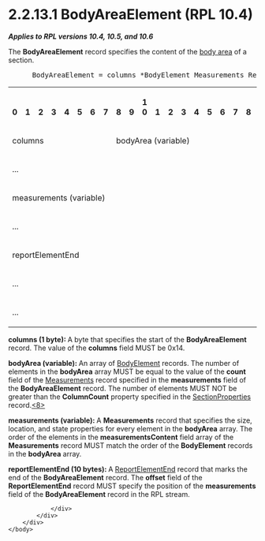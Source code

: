 <html dir="LTR" xmlns:mshelp="http://msdn.microsoft.com/mshelp" xmlns:ddue="http://ddue.schemas.microsoft.com/authoring/2003/5" xmlns:xlink="http://www.w3.org/1999/xlink" xmlns:tool="http://www.microsoft.com/tooltip">
    <head>
        <meta http-equiv="Content-Type" content="text/html; CHARSET=utf-8"></meta>
        <meta name="save" content="history"></meta>
        <title>2.2.13.1 BodyAreaElement (RPL 10.4)</title>
        <xml>
            <mshelp:toctitle title="2.2.13.1 BodyAreaElement (RPL 10.4)"></mshelp:toctitle>
            <mshelp:rltitle title="[MS-RPL]: BodyAreaElement (RPL 10.4)"></mshelp:rltitle>
            <mshelp:keyword index="A" term="c77c3eea-fb02-45ba-b220-6995e0c9405a"></mshelp:keyword>
            <mshelp:attr name="DCSext.ContentType" value="open specification"></mshelp:attr>
            <mshelp:attr name="AssetID" value="c77c3eea-fb02-45ba-b220-6995e0c9405a"></mshelp:attr>
            <mshelp:attr name="TopicType" value="kbRef"></mshelp:attr>
            <mshelp:attr name="DCSext.Title" value="[MS-RPL]: BodyAreaElement (RPL 10.4)" />
        </xml>
    </head>
    <body>
        <div id="header">
            <h1 class="heading">2.2.13.1 BodyAreaElement (RPL 10.4)</h1>
        </div>
        <div id="mainSection">
            <div id="mainBody">
                <div id="allHistory" class="saveHistory"></div>
                <div id="sectionSection0" class="section" name="collapseableSection">
                    

<p><b><i>Applies to RPL versions 10.4, 10.5, and 10.6</i></b></p>

<p>The <b>BodyAreaElement</b> record specifies the content of
the <a href="75ae48f7-746b-4b41-919c-6699fa28b3ef.htm#gt_575a1308-df3d-4439-a039-54feac0baf23">body area</a> of a
section.            </p>

<dl>
<dd>
<div><pre> BodyAreaElement = columns *BodyElement Measurements ReportElementEnd
</pre></div>
</dd></dl>

<table>
 <tr>
  <th><p><br>0</p></th>
  <th><p><br>1</p></th>
  <th><p><br>2</p></th>
  <th><p><br>3</p></th>
  <th><p><br>4</p></th>
  <th><p><br>5</p></th>
  <th><p><br>6</p></th>
  <th><p><br>7</p></th>
  <th><p><br>8</p></th>
  <th><p><br>9</p></th>
  <th><p>1<br>0</p></th>
  <th><p><br>1</p></th>
  <th><p><br>2</p></th>
  <th><p><br>3</p></th>
  <th><p><br>4</p></th>
  <th><p><br>5</p></th>
  <th><p><br>6</p></th>
  <th><p><br>7</p></th>
  <th><p><br>8</p></th>
  <th><p><br>9</p></th>
  <th><p>2<br>0</p></th>
  <th><p><br>1</p></th>
  <th><p><br>2</p></th>
  <th><p><br>3</p></th>
  <th><p><br>4</p></th>
  <th><p><br>5</p></th>
  <th><p><br>6</p></th>
  <th><p><br>7</p></th>
  <th><p><br>8</p></th>
  <th><p><br>9</p></th>
  <th><p>3<br>0</p></th>
  <th><p><br>1</p></th>
 </tr>
 <tr>
  <td colspan="8">
  <p>columns</p>
  </td>
  <td colspan="24">
  <p>bodyArea
  (variable)</p>
  </td>
 </tr>
 <tr>
  <td colspan="32">
  <p>...</p>
  </td>
 </tr>
 <tr>
  <td colspan="32">
  <p>measurements
  (variable)</p>
  </td>
 </tr>
 <tr>
  <td colspan="32">
  <p>...</p>
  </td>
 </tr>
 <tr>
  <td colspan="32">
  <p>reportElementEnd</p>
  </td>
 </tr>
 <tr>
  <td colspan="32">
  <p>...</p>
  </td>
 </tr>
 <tr>
  <td colspan="16">
  <p>...</p>
  </td>
  
 </tr>
</table>

<p><b>columns (1 byte): </b>A byte that specifies the
start of the <b>BodyAreaElement</b> record. The value of the <b>columns</b>
field MUST be 0x14.</p>

<p><b>bodyArea (variable): </b>An array of <a href="fd0b6a17-7759-4674-aa84-bec51908f314.htm">BodyElement</a> records. The
number of elements in the <b>bodyArea</b> array MUST be equal to the value of
the <b>count</b> field of the <a href="5c5210d9-a82b-4040-8e79-800e2ee51b52.htm">Measurements</a> record
specified in the <b>measurements</b> field of the <b>BodyAreaElement</b>
record. The number of elements MUST NOT be greater than the <b>ColumnCount</b>
property specified in the <a href="fcc4e2ea-6155-4426-80fa-7859b51a8394.htm">SectionProperties</a>
record.<a id="Appendix_A_Target_8"></a><a href="1d022514-2a2f-41df-b2f8-36f19e474fa5.htm#Appendix_A_8" aria-label="Product behavior note 8">&lt;8&gt;</a></p>

<p><b>measurements (variable): </b>A <b>Measurements</b>
record that specifies the size, location, and state properties for every
element in the <b>bodyArea</b> array. The order of the elements in the <b>measurementsContent</b>
field array of the <b>Measurements</b> record MUST match the order of the <b>BodyElement</b>
records in the <b>bodyArea</b> array.</p>

<p><b>reportElementEnd (10 bytes): </b>A <a href="75f1a870-2f17-4806-b286-e67c7239e103.htm">ReportElementEnd</a> record
that marks the end of the <b>BodyAreaElement</b> record. The <b>offset</b>
field of the <b>ReportElementEnd</b> record MUST specify the position of the <b>measurements</b>
field of the <b>BodyAreaElement</b> record in the RPL stream.</p>


                </div>
            </div>
        </div>
    </body>
</html>
